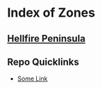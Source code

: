 # Index of Zones

## [Hellfire Peninsula](./Hellfire/index.md)

## Repo Quicklinks
- [Some Link](https://github.com/Freezy3/Freezy3-TBC-Questing-Guide)
